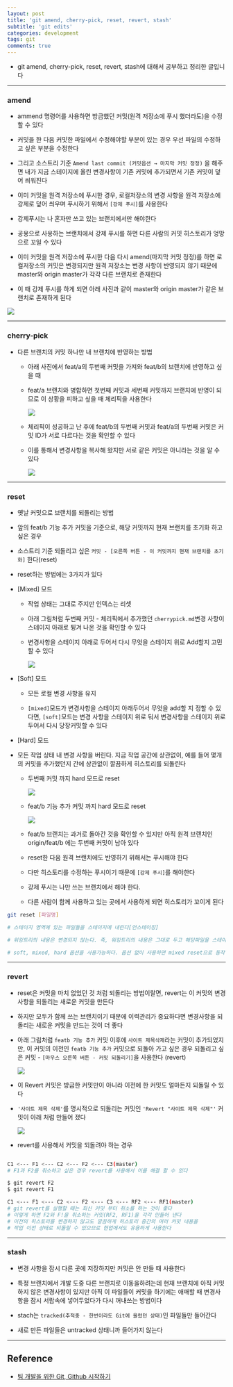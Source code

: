 ```yaml
---
layout: post
title: 'git amend, cherry-pick, reset, revert, stash'
subtitle: 'git edits'
categories: development
tags: git
comments: true
---
```


- git amend, cherry-pick, reset, revert, stash에 대해서 공부하고 정리한 글입니다

---

### amend

- ammend 명령어를 사용하면 방금했던 커밋(원격 저장소에 푸시 했더라도)을 수정할 수 있다

- 커밋을 한 다음 커밋한 파일에서 수정해야할 부분이 있는 경우 우선 파일의 수정하고 싶은 부분을 수정한다

- 그리고 소스트리 기준 `Amend last commit (커밋옵션 → 마지막 커밋 정정)` 을 해주면 내가 지금 스테이지에 올린 변경사항이 기존 커밋에 추가되면서 기존 커밋이 덮어 씌워진다

- 이미 커밋을 원격 저장소에 푸시한 경우, 로컬저장소의 변경 사항을 원격 저장소에 강제로 덮어 씌우며 푸시하기 위해서 `[강제 푸시]`를 사용한다

- 강제푸시는 나 혼자만 쓰고 있는 브랜치에서만 해야한다

- 공용으로 사용하는 브랜치에서 강제 푸시를 하면 다른 사람의 커밋 히스토리가 엉망으로 꼬일 수 있다

- 이미 커밋을 원격 저장소에 푸시한 다음 다시 amend(마지막 커밋 정정)를 하면 로컬저장소의 커밋은 변경되지만 원격 저장소는 변경 사항이 반영되지 않기 때문에 master와 origin master가 각각 다른 브랜치로 존재한다

- 이 때 강제 푸시를 하게 되면 아래 사진과 같이 master와 origin master가 같은 브랜치로 존재하게 된다

<img src="https://github.com/ibtg/ibtg.github.io/blob/master/assets/img/post_img/2020-08-06-git-commit-edit1.png?raw=true">

---

### cherry-pick

- 다른 브랜치의 커밋 하나만 내 브랜치에 반영하는 방법

  - 아래 사진에서 feat/a의 두번째 커밋을 가져와 feat/b의 브랜치에 반영하고 싶을 때

  - feat/a 브랜치와 병합하면 첫번째 커밋과 세번째 커밋까지 브랜치에 반영이 되므로 이 상황을 피하고 싶을 때 체리픽을 사용한다

    <img src="https://github.com/ibtg/ibtg.github.io/blob/master/assets/img/post_img/2020-08-06-git-commit-edit2.png?raw=true">

  - 체리픽이 성공하고 난 후에 feat/b의 두번째 커밋과 feat/a의 두번째 커밋은 커밋 ID가 서로 다르다는 것을 확인할 수 있다

  - 이를 통해서 변경사항을 복사해 왔지만 서로 같은 커밋은 아니라는 것을 알 수 있다

    <img src="https://github.com/ibtg/ibtg.github.io/blob/master/assets/img/post_img/2020-08-06-git-commit-edit3.png?raw=true">

---

### reset

- 옛날 커밋으로 브랜치를 되돌리는 방법

- 앞의 feat/b 기능 추가 커밋을 기준으로, 해당 커밋까지 현재 브랜치를 초기화 하고 싶은 경우

* 소스트리 기준 되돌리고 싶은 `커밋 - [오른쪽 버튼 - 이 커밋까지 현재 브랜치를 초기화]` 한다(reset)

* reset하는 방법에는 3가지가 있다

* [Mixed] 모드

  - 작업 상태는 그대로 주지만 인덱스는 리셋

  - 아래 그림처럼 두번째 커밋 - 체리픽에서 추가했던 `cherrypick.md`변경 사항이 스테이지 아래로 튕겨 나온 것을 확인할 수 있다

  - 변경사항을 스테이지 아래로 두어서 다시 무엇을 스테이지 위로 Add할지 고민할 수 있다

     <img src="https://github.com/ibtg/ibtg.github.io/blob/master/assets/img/post_img/2020-08-06-git-commit-edit4.png?raw=true">

* [Soft] 모드

  - 모든 로컬 변경 사항을 유지

  - `[mixed]`모드가 변경사항을 스테이지 아래두어서 무엇을 add할 지 정할 수 있다면, `[soft]`모드는 변경 사항을 스테이지 위로 둬서 변경사항을 스테이지 위로 두어서 다시 당장커밋할 수 있다

* [Hard] 모드

- 모든 작업 상태 내 변경 사항을 버린다. 지금 작업 공간에 상관없이, 예를 들어 몇개의 커밋을 추가했던지 간에 상관없이 깔끔하게 히스토리를 되돌린다

  - 두번째 커밋 까지 hard 모드로 reset

    <img src="https://github.com/ibtg/ibtg.github.io/blob/master/assets/img/post_img/2020-08-06-git-commit-edit5.png?raw=true">

  - feat/b 기능 추가 커밋 까지 hard 모드로 reset

    <img src="https://github.com/ibtg/ibtg.github.io/blob/master/assets/img/post_img/2020-08-06-git-commit-edit6.png?raw=true">

  - feat/b 브랜치는 과거로 돌아간 것을 확인할 수 있지만 아직 원격 브랜치인 origin/feat/b 에는 두번째 커밋이 남아 있다

  - reset한 다음 원격 브랜치에도 반영하기 위해서는 푸시해야 한다

  - 다만 히스토리를 수정하는 푸시이기 때문에 `[강제 푸시]`를 해야한다

  - 강제 푸시는 나만 쓰는 브랜치에서 해야 한다.

  - 다른 사람이 함께 사용하고 있는 곳에서 사용하게 되면 히스토리가 꼬이게 된다

```bash
git reset [파일명]

# 스테이지 영역에 있는 파일들을 스테이지에 내린다[언스테이징]

# 워킹트리의 내용은 변경되지 않는다. 즉, 워킹트리의 내용은 그대로 두고 해당파일을 스테이지에서만 내린다

# soft, mixed, hard 옵션을 사용가능하다. 옵션 없이 사용하면 mixed reset으로 동작
```

---

### revert

- reset은 커밋을 마치 없었던 것 처럼 되돌리는 방법이랄면, revert는 이 커밋의 변경사항을 되돌리는 새로운 커밋을 만든다

* 하지만 모두가 함께 쓰는 브랜치이기 때문에 이력관리가 중요하다면 변경사항을 되돌리는 새로운 커밋을 만드는 것이 더 좋다

- 아래 그림처럼 `featb 기능 추가` 커밋 이후에
  `사이트 제목삭제`라는 커밋이 추가되었지만, 이 커밋의 이전인 `featb 기능 추가` 커밋으로
  되돌아 가고 싶은 경우 되돌리고 싶은 커밋 - `[마우스 오른쪽 버튼 - 커밋 되돌리기]`을 사용한다 (revert)

     <img src="https://github.com/ibtg/ibtg.github.io/blob/master/assets/img/post_img/2020-08-06-git-commit-edit7.png?raw=true">

* 이 Revert 커밋은 방금한 커밋만이 아니라 이전에 한 커밋도 얼마든지 되돌릴 수 있다

* `'사이트 제목 삭제'`를 명시적으로 되돌리는 커밋인 `'Revert "사이트 제목 삭제"'` 커밋이 아래 처럼 만들어 졌다

   <img src="https://github.com/ibtg/ibtg.github.io/blob/master/assets/img/post_img/2020-08-06-git-commit-edit8.png?raw=true">

- revert를 사용해서 커밋을 되돌려야 하는 경우

```bash

C1 <--- F1 <--- C2 <--- F2 <--- C3(master)
# F1과 F2를 취소하고 싶은 경우 revert를 사용해서 이를 해결 할 수 있다

$ git revert F2
$ git revert F1

C1 <--- F1 <--- C2 <--- F2 <--- C3 <--- RF2 <--- RF1(master)
# git revert를 실행할 때는 최신 커밋 부터 취소를 하는 것이 좋다
# 이렇게 하면 F2와 F!을 취소하는 커밋(RF2, RF1)을 각각 만들어 낸다
# 이전의 히스토리를 변경하지 않고도 깔끔하게 히스토리 중간의 여러 커밋 내용을
# 작업 이전 상태로 되돌릴 수 있으므로 현업에서도 유용하게 사용한다
```

---

### stash

- 변경 사항을 잠시 다른 곳에 저장하지만 커밋은 안 만들 때 사용한다

- 특정 브랜치에서 개발 도중 다른 브랜치로 이동을하려는데 현재 브랜치에 아직 커밋하지 않은 변경사항이 있지만 아직 이 파일들이 커밋을 하기에는 애매할 때 변경사항을 잠시 서랍속에 넣어두었다가 다시 꺼내쓰는 방법이다

- stach는 `tracked(추적중 - 한번이라도 Git에 올렸던 상태)`인 파일들만 들어간다

- 새로 만든 파일들은 untracked 상태니까 들어가지 않는다

---

## Reference

- [팀 개발을 위한 Git, Github 시작하기](http://www.yes24.com/Product/Goods/85382769)
